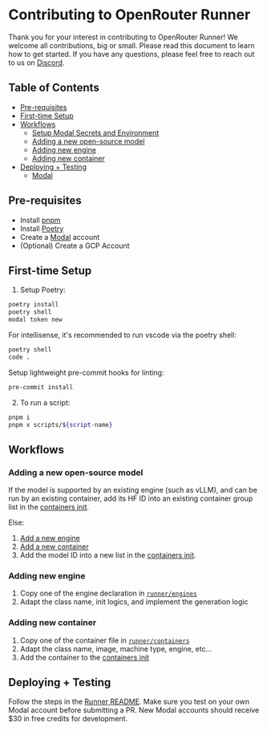 # Contributing to OpenRouter Runner

Thank you for your interest in contributing to OpenRouter Runner! We welcome all contributions, big or small. Please read this document to learn how to get started. If you have any questions, please feel free to reach out to us on [Discord](https://discord.gg/tnPTxcYmGf).

## Table of Contents

- [Pre-requisites](#pre-requisites)
- [First-time Setup](#first-time-setup)
- [Workflows](#workflows)
  - [Setup Modal Secrets and Environment](#setup-modal-secrets-and-environment)
  - [Adding a new open-source model](#adding-a-new-open-source-model)
  - [Adding new engine](#adding-new-engine)
  - [Adding new container](#adding-new-container)
- [Deploying + Testing](#deploying--testing)
  - [Modal](#modal)

## Pre-requisites

- Install [pnpm](https://pnpm.io/installation)
- Install [Poetry](https://python-poetry.org/docs/#system-requirements)
- Create a [Modal](https://modal.com/docs/guide) account
- (Optional) Create a GCP Account

## First-time Setup

1. Setup Poetry:

```sh
poetry install
poetry shell
modal token new
```

For intellisense, it's recommended to run vscode via the poetry shell:

```sh
poetry shell
code .
```

Setup lightweight pre-commit hooks for linting:
```sh
pre-commit install
```

2. To run a script:

```sh
pnpm i
pnpm x scripts/${script-name}
```

## Workflows

### Adding a new open-source model

If the model is supported by an existing engine (such as vLLM), and can be run by an existing container, add its HF ID into an existing container group list in the [containers init](../modal/runner/containers/__init__.py).

Else:

1. [Add a new engine](#adding-new-engine)
2. [Add a new container](#adding-new-container)
3. Add the model ID into a new list in the [containers init](../modal/runner/containers/__init__.py).

### Adding new engine

1. Copy one of the engine declaration in [`runner/engines`](../modal/runner/engines)
2. Adapt the class name, init logics, and implement the generation logic

### Adding new container

1. Copy one of the container file in [`runner/containers`](../modal/runner/containers)
2. Adapt the class name, image, machine type, engine, etc...
3. Add the container to the [containers init](../modal/runner/containers/__init__.py)

## Deploying + Testing

Follow the steps in the [Runner README](../modal/runner/README.md). Make sure you test
on your own Modal account before submitting a PR. New Modal accounts should receive $30
in free credits for development.

